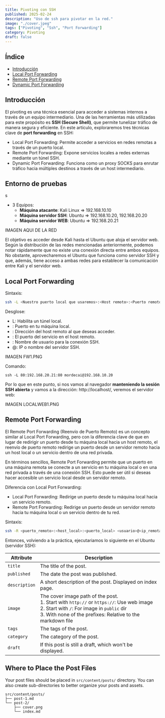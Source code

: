 ```yaml
---
title: Pivoting con SSH
published: 2025-02-24
description: "Uso de ssh para pivotar en la red."
image: "./cover.jpeg"
tags: ["Pivoting", "Ssh", "Port Forwarding"]
category: Pivoting
draft: false
---
```



## Índice
- [Introducción](#Introducción)
- [Local Port Forwarding](#Local-Port-Forwarding)
- [Remote Port Forwarding](#Remote-Port-Forwarding)
- [Dynamic Port Forwarding](#conclusión)

## Introducción

El pivoting es una técnica esencial para acceder a sistemas internos a través de un equipo intermediario. Una de las herramientas más utilizadas para este propósito es **SSH (Secure Shell)**, que permite tunelizar tráfico de manera segura y eficiente.
En este artículo, exploraremos tres técnicas clave de **port forwarding** en SSH:
- Local Port Forwarding: Permite acceder a servicios en redes remotas a través de un puerto local.
- Remote Port Forwarding: Expone servicios locales a redes externas mediante un túnel SSH.
- Dynamic Port Forwarding: Funciona como un proxy SOCKS para enrutar tráfico hacia múltiples destinos a través de un host intermediario.


## Entorno de pruebas
s

- 3 Equipos:
    - **Máquina atacante**: Kali Linux => 192.168.10.10
    - **Máquina servidor SSH**: Ubuntu  => 192.168.10.20, 192.168.20.20
    - **Máquina servidor WEB**: Ubuntu  => 192.168.20.21

IMAGEN AQUI DE LA RED


El objetivo es acceder desde Kali hasta el Ubuntu que aloja el servidor web. Según la distribución de las redes mencionadas anteriormente, podemos notar rápidamente que no existe una conexión directa entre ambos equipos. No obstante, aprovecharemos el Ubuntu que funciona como servidor SSH y que, además, tiene acceso a ambas redes para establecer la comunicación entre Kali y el servidor web.


## Local Port Forwarding


Sintaxis:

```sh
ssh -L <Nuestro puerto local que usaremos>:<Host remoto>:<Puerto remoto> <usuario>@<ip>
```
Desglose:

- L: Habilita un túnel local.
- <Nuestro puerto local>: Puerto en tu máquina local.
- <Host remoto>: Dirección del host remoto al que deseas acceder.
- <Puerto remoto>: El puerto del servicio en el host remoto.
- <usuario>: Nombre de usuario para la conexión SSH.
- @<ip>: IP o nombre del servidor SSH.


IMAGEN FW1.PNG

Comando: 

```
ssh -L 80:192.168.20.21:80 mordecai@192.168.10.20
```

Por lo que en este punto, si nos vamos al navegador **manteniendo la sesión SSH abierta** y vamos a la dirección: http://localhost/, veremos el servidor web:


IMAGEN LOCALWEB1.PNG



## Remote Port Forwarding

El Remote Port Forwarding (Reenvío de Puerto Remoto) es un concepto similar al Local Port Forwarding, pero con la diferencia clave de que en lugar de redirigir un puerto desde tu máquina local hacia un host remoto, el reenvío de puerto remoto redirige un puerto desde un servidor remoto hacia un host local o un servicio dentro de una red privada.

En términos sencillos, Remote Port Forwarding permite que un puerto en una máquina remota se conecte a un servicio en tu máquina local o en una red privada a través de una conexión SSH. Esto puede ser útil si deseas hacer accesible un servicio local desde un servidor remoto.


Diferencia con Local Port Forwarding:
- Local Port Forwarding: Redirige un puerto desde tu máquina local hacia un servicio remoto.
- Remote Port Forwarding: Redirige un puerto desde un servidor remoto hacia tu máquina local o un servicio dentro de tu red.

Sintaxis:

```sh
ssh -R <puerto_remoto>:<host_local>:<puerto_local> <usuario>@<ip_remota>
```

Entonces, volviendo a la práctica, ejecutariamos lo siguiente en el Ubuntu (servidor SSH):







| Attribute     | Description                                                                                                                                                                                                 |
|---------------|-------------------------------------------------------------------------------------------------------------------------------------------------------------------------------------------------------------|
| `title`       | The title of the post.                                                                                                                                                                                      |
| `published`   | The date the post was published.                                                                                                                                                                            |
| `description` | A short description of the post. Displayed on index page.                                                                                                                                                   |
| `image`       | The cover image path of the post.<br/>1. Start with `http://` or `https://`: Use web image<br/>2. Start with `/`: For image in `public` dir<br/>3. With none of the prefixes: Relative to the markdown file |
| `tags`        | The tags of the post.                                                                                                                                                                                       |
| `category`    | The category of the post.                                                                                                                                                                                   |
| `draft`        | If this post is still a draft, which won't be displayed.                                                                                                                                                    |

## Where to Place the Post Files



Your post files should be placed in `src/content/posts/` directory. You can also create sub-directories to better organize your posts and assets.

```
src/content/posts/
├── post-1.md
└── post-2/
    ├── cover.png
    └── index.md
```
